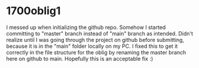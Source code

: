 # 1700oblig1
I messed up when initializing the github repo. 
Somehow I started committing to "master" branch instead of "main" branch as intended.
Didn't realize until I was going through the project on github before submitting,
because it is in the "main" folder locally on my PC.
I fixed this to get it correctly in the file structure for the oblig
by renaming the master branch here on github to main.
Hopefully this is an acceptable fix :)
